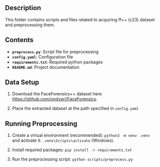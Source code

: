 ## Description

This folder contains scripts and files related to acquiring ff++ (c23) dataset and preprocessing them.

## Contents

- **`preprocess.py`**: Script file for preprocessing
- **`config.yaml`**: Configuration file
- **`requirements.txt`**: Required python packages
- **`README.md`**: Project documentation

## Data Setup

1. Download the FaceForensics++ dataset here https://github.com/ondyari/FaceForensics.

2. Place the extracted dataset at the path specified in `config.yaml`

## Running Preprocessing

1. Create a virtual environment (recommended): `python3 -m venv .venv` and activate it: `.venv\Scripts\activate` (Windows).

2. Install required packages: `pip install -r requirements.txt`

3. Run the preprocessing script: `python scripts/preprocess.py`
